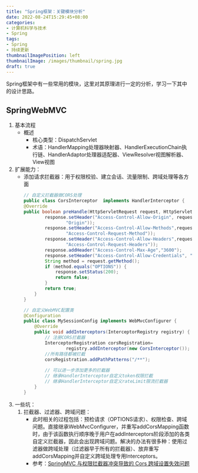 ```yaml
---
title: "Spring框架：关键模块分析"
date: 2022-08-24T15:29:45+08:00
categories:
- 计算机科学与技术
- Spring
tags:
- Spring
- 持续更新
thumbnailImagePosition: left
thumbnailImage: /images/thumbnail/spring.jpg
draft: true
---
```

Spring框架中有一些常用的模块，这里对其原理进行一定的分析，学习一下其中的设计思路。
<!--more-->
## SpringWebMVC
1. 基本流程
    - 概述
        - 核心类型：DispatchServlet
        - 术语：HandlerMapping处理器映射器、HandlerExecutionChain执行链、HandlerAdaptor处理器适配器、ViewResolver视图解析器、View视图
1. 扩展能力：
    - 添加请求拦截器：用于权限校验、建立会话、流量限制、跨域处理等各方面
        ```java
        // 自定义拦截器做CORS处理
        public class CorsInterceptor  implements HandlerInterceptor {
        @Override
        public boolean preHandle(HttpServletRequest request, HttpServletResponse response, Object handler) throws Exception {
                response.setHeader("Access-Control-Allow-Origin", request.getHeader(
                        "Origin"));
                response.setHeader("Access-Control-Allow-Methods",request.getHeader(
                        "Access-Control-Request-Method"));
                response.setHeader("Access-Control-Allow-Headers",request.getHeader(
                        "Access-Control-Request-Headers"));
                response.addHeader("Access-Control-Max-Age","3600");
                response.setHeader("Access-Control-Allow-Credentials", "true");
                String method = request.getMethod();
                if (method.equals("OPTIONS")) {
                    response.setStatus(200);
                    return false;
                }
                return true;
            }
        }

        // 自定义WebMVC配置类
        @Configuration
        public class MySessionConfig implements WebMvcConfigurer {
            @Override
            public void addInterceptors(InterceptorRegistry registry) {
                // 注册CORS拦截器
                InterceptorRegistration corsRegistration=
                        registry.addInterceptor(new CorsInterceptor());
                //所有路径都被拦截
                corsRegistration.addPathPatterns("/**");
                
                // 可以进一步添加更多的拦截器
                // 继承HandlerInterceptor自定义token权限拦截
                // 继承HandlerInterceptor自定义rateLimit限流拦截器
            }
        }

        ```
1. 一些坑：
    1. 拦截器、过滤器、跨域问题：
        - 此时相关的过程包括：预检请求（OPTIONS请求）、权限检查、跨域问题。直接继承WebMvcConfigurer，并重写addCorsMapping函数时，由于该函数执行顺序晚于用户在addInterceptors阶段添加的各类自定义拦截器，因此会出现跨域问题。解决的办法有很多种：使用过滤器做跨域处理（过滤器早于所有的拦截器）、放弃重写addCorsMapping并自定义跨域处理专用Interceptors。
        - 参考：[SpringMVC 与权限拦截器冲突导致的 Cors 跨域设置失效问题](https://ld246.com/article/1631700989149)